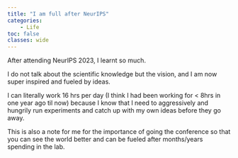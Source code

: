 ```yaml
---
title: "I am full after NeurIPS"
categories: 
    - Life
toc: false
classes: wide
---
```


After attending NeurIPS 2023, I learnt so much.

I do not talk about the scientific knowledge but the vision, and I am now super inspired and fueled by ideas.

I can literally work 16 hrs per day (I think I had been working for < 8hrs in one year ago til now) because I know that I need 
to aggressively and hungrily run experiments and catch up with my own ideas before they go away.

This is also a note for me for the importance of going the conference so that you can see the world better and can be fueled after months/years spending in the lab.